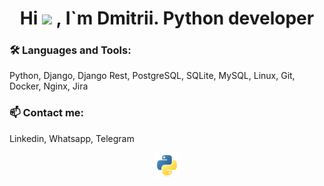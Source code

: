 <div id="text" align="center">
  <h1>
    Hi
    <img src="https://media.giphy.com/media/hvRJCLFzcasrR4ia7z/giphy.gif" width="30px"/>
    , I`m Dmitrii. Python developer
  </h1>
</div>

### :hammer_and_wrench: Languages and Tools: 
Python, Django, Django Rest, PostgreSQL, SQLite, MySQL, Linux, Git, Docker, Nginx, Jira

### :mailbox: Contact me:
Linkedin, Whatsapp, Telegram
<div id="image" align="center">
  <img src="https://github.com/devicons/devicon/blob/master/icons/python/python-original.svg" title="Python" alt="Python" width="40" height="40"/>
</div>

